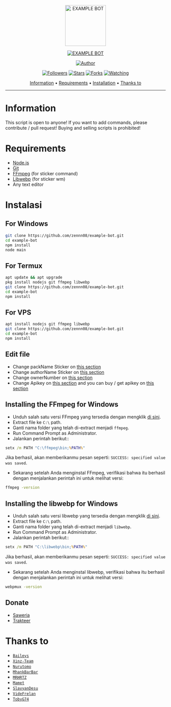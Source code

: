 <p align="center">
<img src="https://justaqul.xyz/assets/img/profile/c507c50fcedc1ab55a9e8e436a2081d5.jpg" alt="EXAMPLE BOT" width="128" height="128"/>
</p>
<p align="center">
<a href="#"><img title="EXAMPLE BOT" src="https://img.shields.io/badge/EXAMPLE BOT-green?colorA=%23ff0000&colorB=%23017e40&style=for-the-badge"></a>
</p>
<p align="center">
<a href="https://github.com/zennn08"><img title="Author" src="https://img.shields.io/badge/Author-zennn08-red.svg?style=for-the-badge&logo=github"></a>
</p>
<p align="center">
<a href="https://github.com/zennn08/followers"><img title="Followers" src="https://img.shields.io/github/followers/zennn08?color=blue&style=flat-square"></a>
<a href="https://github.com/zennn08/megumikato2/stargazers/"><img title="Stars" src="https://img.shields.io/github/stars/zennn08/example-bot?color=red&style=flat-square"></a>
<a href="https://github.com/zennn08/megumikato2/network/members"><img title="Forks" src="https://img.shields.io/github/forks/zennn08/example-bot?color=red&style=flat-square"></a>
<a href="https://github.com/zennn08/megumikato2/watchers"><img title="Watching" src="https://img.shields.io/github/watchers/zennn08/example-bot?label=Watchers&color=blue&style=flat-square"></a>
</p>

<p align="center">
  <a href="https://github.com/zennn08/example-bot#information">Information</a> •
  <a href="https://github.com/zennn08/example-bot#requirements">Requirements</a> •
  <a href="https://github.com/zennn08/example-bot#instalasi">Installation</a> •
  <a href="https://github.com/zennn08/example-bot#thanks-to">Thanks to</a>
</p>
</div>


---


# Information
This script is open to anyone! If you want to add commands, please contribute / pull request! Buying and selling scripts is prohibited!

# Requirements
* [Node.js](https://nodejs.org/en/)
* [Git](https://git-scm.com/downloads)
* [FFmpeg](https://github.com/BtbN/FFmpeg-Builds/releases/download/autobuild-2020-12-08-13-03/ffmpeg-n4.3.1-26-gca55240b8c-win64-gpl-4.3.zip) (for sticker command)
* [Libwebp](https://developers.google.com/speed/webp/download) (for sticker wm)
* Any text editor

# Instalasi
## For Windows
```bash
git clone https://github.com/zennn08/example-bot.git
cd example-bot
npm install
node main
```
## For Termux
```bash
apt update && apt upgrade
pkg install nodejs git ffmpeg libwebp
git clone https://github.com/zennn08/example-bot.git
cd example-bot
npm install
```

## For VPS
```bash
apt install nodejs git ffmpeg libwebp
git clone https://github.com/zennn08/example-bot.git
cd example-bot
npm install
```

## Edit file
- Change packName Sticker on [this section](https://github.com/zennn08/example-bot/blob/47d703284ad198befe5b470fd4418df4a1e07a69/config.json#L2)
- Change authorName Sticker on [this section](https://github.com/zennn08/example-bot/blob/47d703284ad198befe5b470fd4418df4a1e07a69/config.json#L3)
- Change ownerNumber on [this section](https://github.com/zennn08/example-bot/blob/47d703284ad198befe5b470fd4418df4a1e07a69/config.json#L4)
- Change Apikey on [this section](https://github.com/zennn08/example-bot/blob/47d703284ad198befe5b470fd4418df4a1e07a69/config.json#L9) and you can buy / get apikey on [this section](https://justaqul.xyz)


## Installing the FFmpeg for Windows
* Unduh salah satu versi FFmpeg yang tersedia dengan mengklik [di sini](https://www.gyan.dev/ffmpeg/builds/).
* Extract file ke `C:\` path.
* Ganti nama folder yang telah di-extract menjadi `ffmpeg`.
* Run Command Prompt as Administrator.
* Jalankan perintah berikut::
```cmd
setx /m PATH "C:\ffmpeg\bin;%PATH%"
```
Jika berhasil, akan memberikanmu pesan seperti: `SUCCESS: specified value was saved`.
* Sekarang setelah Anda menginstal FFmpeg, verifikasi bahwa itu berhasil dengan menjalankan perintah ini untuk melihat versi:
```cmd
ffmpeg -version
```


## Installing the libwebp for Windows
* Unduh salah satu versi libwebp yang tersedia dengan mengklik [di sini](https://developers.google.com/speed/webp/download).
* Extract file ke `C:\` path.
* Ganti nama folder yang telah di-extract menjadi `libwebp`.
* Run Command Prompt as Administrator.
* Jalankan perintah berikut::
```cmd
setx /m PATH "C:\libwebp\bin;%PATH%"
```
Jika berhasil, akan memberikanmu pesan seperti: `SUCCESS: specified value was saved`.
* Sekarang setelah Anda menginstal libwebp, verifikasi bahwa itu berhasil dengan menjalankan perintah ini untuk melihat versi:
```cmd
webpmux -version
```

## Donate
- [Saweria](https://saweria.co/aqulzz)
- [Trakteer](https://trakteer.id/aqulzz)

# Thanks to
* [`Baileys`](https://github.com/adiwajshing/Baileys)
* [`Xinz-Team`](https://github.com/Xinz-Team)
* [`Nurutomo`](https://github.com/Nurutomo)
* [`MhankBarBar`](https://github.com/MhankBarBar)
* [`MRHRTZ`](https://github.com/MRHRTZ)
* [`Mamet`](https://github.com/mamet8/)
* [`SlavyanDesu`](https://github.com/SlavyanDesu)
* [`VideFrelan`](https://github.com/VideFrelan)
* [`TobyG74`](https://github.com/TobyG74)